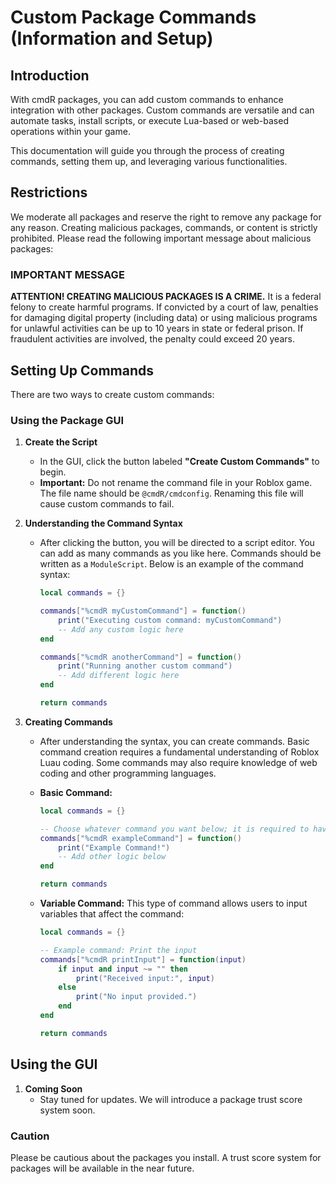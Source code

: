 # Custom Package Commands (Information and Setup)

## Introduction
With cmdR packages, you can add custom commands to enhance integration with other packages. Custom commands are versatile and can automate tasks, install scripts, or execute Lua-based or web-based operations within your game.

This documentation will guide you through the process of creating commands, setting them up, and leveraging various functionalities.

## Restrictions
We moderate all packages and reserve the right to remove any package for any reason. Creating malicious packages, commands, or content is strictly prohibited. Please read the following important message about malicious packages:

### IMPORTANT MESSAGE
**ATTENTION! CREATING MALICIOUS PACKAGES IS A CRIME.** It is a federal felony to create harmful programs. If convicted by a court of law, penalties for damaging digital property (including data) or using malicious programs for unlawful activities can be up to 10 years in state or federal prison. If fraudulent activities are involved, the penalty could exceed 20 years.

## Setting Up Commands

There are two ways to create custom commands:

### Using the Package GUI

1. **Create the Script**
   - In the GUI, click the button labeled **"Create Custom Commands"** to begin.
   - **Important:** Do not rename the command file in your Roblox game. The file name should be `@cmdR/cmdconfig`. Renaming this file will cause custom commands to fail.

2. **Understanding the Command Syntax**
   - After clicking the button, you will be directed to a script editor. You can add as many commands as you like here. Commands should be written as a `ModuleScript`. Below is an example of the command syntax:
     ```lua
     local commands = {}
     
     commands["%cmdR myCustomCommand"] = function()
         print("Executing custom command: myCustomCommand")
         -- Add any custom logic here
     end
     
     commands["%cmdR anotherCommand"] = function()
         print("Running another custom command")
         -- Add different logic here
     end
     
     return commands
     ```

3. **Creating Commands**
   - After understanding the syntax, you can create commands. Basic command creation requires a fundamental understanding of Roblox Luau coding. Some commands may also require knowledge of web coding and other programming languages.

   - **Basic Command:**
     ```lua
     local commands = {}
     
     -- Choose whatever command you want below; it is required to have the % sign:
     commands["%cmdR exampleCommand"] = function()
         print("Example Command!")
         -- Add other logic below
     end
     
     return commands
     ```

   - **Variable Command:**
     This type of command allows users to input variables that affect the command:
     ```lua
     local commands = {}

     -- Example command: Print the input
     commands["%cmdR printInput"] = function(input)
         if input and input ~= "" then
             print("Received input:", input)
         else
             print("No input provided.")
         end
     end
     
     return commands
     ```

## Using the GUI
1. **Coming Soon**
   - Stay tuned for updates. We will introduce a package trust score system soon.

### Caution
Please be cautious about the packages you install. A trust score system for packages will be available in the near future.
